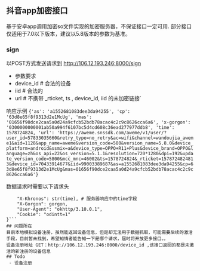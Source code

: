 ## 抖音app加密接口
基于安卓app调用加密so文件实现的加密服务器，不保证接口一定可用.
部分接口仅适用于7.0以下版本，建议以5.8版本的参数为基准。

### sign
以POST方式发送请求到 http://106.12.193.246:8000/sign
- 参数要求
- device_id # 合法的设备
- iid       # 合法的
- url       # 不携带 _rticket, ts , device_id, iid 的未加密链接`

响应示例
```{'as': 'a1552681083dee3da94255', 'cp': '63d8e65f8f9313d2e1McUg', 'mas': '01656f90dce2caa5a0d24a9cfcb52bdb78acac4c2c9c8626cca6a6', 'x-gorgon': '0300000000001ab50a994f6107bc5d4cd608c36ead277977ddb8', 'time': 1578724824, 'url': 'https://aweme.snssdk.com/aweme/v1/user/?user_id=57833035660&retry_type=no_retry&ac=wifi&channel=wandoujia_aweme1&aid=1128&app_name=aweme&version_code=580&version_name=5.8.0&device_platform=android&ssmix=a&device_type=OPPO+R11+Plus&device_brand=OPPO&language=zh&os_api=22&os_version=5.1.1&resolution=720*1280&dpi=192&update_version_code=5800&mcc_mnc=46002&ts=1578724824&_rticket=1578724824813&device_id=70433914677&iid=99003389687&as=a1552681083dee3da94255&cp=63d8e65f8f9313d2e1McUg&mas=01656f90dce2caa5a0d24a9cfcb52bdb78acac4c2c9c8626cca6a6'}```

数据请求时需要以下请求头

```headers = {
    "X-Khronos": str(time), # 服务器响应中的time字段
    "X-Gorgon": gorgon,
    "User-Agent": "okhttp/3.10.0.1",
    "Cookie": "odintt=1"
}```
## 问题所在
目前本地模拟设备注册，虽然能返回设备信息，但是却无法用于数据抓取，可能需要后续的激活手段，目前暂未找到，希望知情者能告知一下是哪个请求，届时将开放更多接口。。
设备注册地址 GET：http://106.12.193.246:8000/device_id ,该接口返回的都是未激活的新注册的设备信息
## Todo
 - 设备注册 